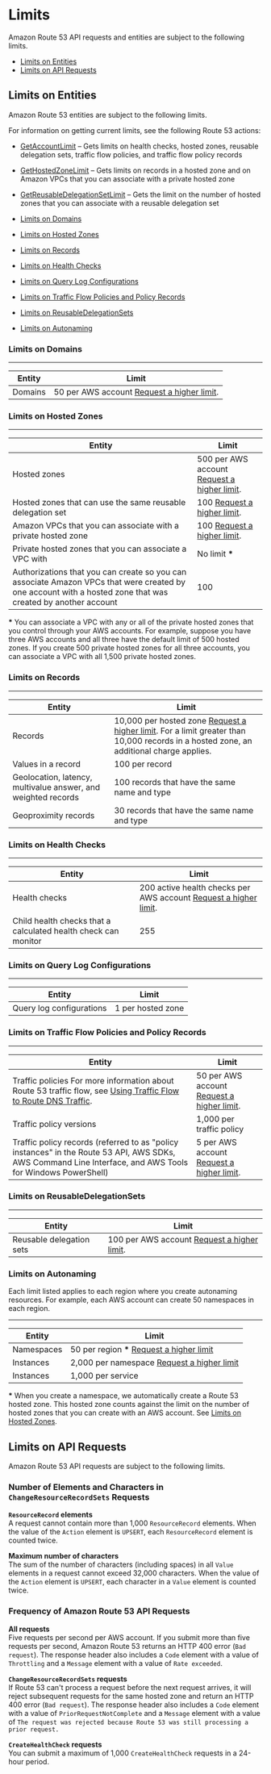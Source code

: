 # Limits<a name="DNSLimitations"></a>

Amazon Route 53 API requests and entities are subject to the following limits\.


+ [Limits on Entities](#limits-api-entities)
+ [Limits on API Requests](#limits-api-requests)

## Limits on Entities<a name="limits-api-entities"></a>

Amazon Route 53 entities are subject to the following limits\.

For information on getting current limits, see the following Route 53 actions:

+ [GetAccountLimit](http://docs.aws.amazon.com/Route53/latest/APIReference/API_GetAccountLimit.html) – Gets limits on health checks, hosted zones, reusable delegation sets, traffic flow policies, and traffic flow policy records

+ [GetHostedZoneLimit](http://docs.aws.amazon.com/Route53/latest/APIReference/API_GetHostedZoneLimit.html) – Gets limits on records in a hosted zone and on Amazon VPCs that you can associate with a private hosted zone

+ [GetReusableDelegationSetLimit](http://docs.aws.amazon.com/Route53/latest/APIReference/API_GetReusableDelegationSetLimit.html) – Gets the limit on the number of hosted zones that you can associate with a reusable delegation set


+ [Limits on Domains](#limits-api-entities-domains)
+ [Limits on Hosted Zones](#limits-api-entities-hosted-zones)
+ [Limits on Records](#limits-api-entities-records)
+ [Limits on Health Checks](#limits-api-entities-health-checks)
+ [Limits on Query Log Configurations](#limits-api-entities-query-log-configs)
+ [Limits on Traffic Flow Policies and Policy Records](#limits-api-entities-traffic-flow)
+ [Limits on ReusableDelegationSets](#limits-api-entities-reusable-delegation-sets)
+ [Limits on Autonaming](#limits-api-entities-autonaming)

### Limits on Domains<a name="limits-api-entities-domains"></a>


****  

| Entity | Limit | 
| --- | --- | 
| Domains | 50 per AWS account [Request a higher limit](https://console.aws.amazon.com/support/home#/case/create?issueType=service-limit-increase&limitType=service-code-route53)\. | 

### Limits on Hosted Zones<a name="limits-api-entities-hosted-zones"></a>


****  

| Entity | Limit | 
| --- | --- | 
| Hosted zones | 500 per AWS account [Request a higher limit](https://console.aws.amazon.com/support/home#/case/create?issueType=service-limit-increase&limitType=service-code-route53)\. | 
| Hosted zones that can use the same reusable delegation set  | 100 [Request a higher limit](https://console.aws.amazon.com/support/home#/case/create?issueType=service-limit-increase&limitType=service-code-route53)\. | 
| Amazon VPCs that you can associate with a private hosted zone | 100 [Request a higher limit](https://console.aws.amazon.com/support/home#/case/create?issueType=service-limit-increase&limitType=service-code-route53)\. | 
| Private hosted zones that you can associate a VPC with | No limit **\*** | 
| Authorizations that you can create so you can associate Amazon VPCs that were created by one account with a hosted zone that was created by another account | 100 | 

**\*** You can associate a VPC with any or all of the private hosted zones that you control through your AWS accounts\. For example, suppose you have three AWS accounts and all three have the default limit of 500 hosted zones\. If you create 500 private hosted zones for all three accounts, you can associate a VPC with all 1,500 private hosted zones\.

### Limits on Records<a name="limits-api-entities-records"></a>


****  

| Entity | Limit | 
| --- | --- | 
| Records | 10,000 per hosted zone [Request a higher limit](https://console.aws.amazon.com/support/home#/case/create?issueType=service-limit-increase&limitType=service-code-route53)\. For a limit greater than 10,000 records in a hosted zone, an additional charge applies\.  | 
| Values in a record | 100 per record | 
| Geolocation, latency, multivalue answer, and weighted records | 100 records that have the same name and type | 
| Geoproximity records | 30 records that have the same name and type | 

### Limits on Health Checks<a name="limits-api-entities-health-checks"></a>


****  

| Entity | Limit | 
| --- | --- | 
| Health checks | 200 active health checks per AWS account [Request a higher limit](https://console.aws.amazon.com/support/home#/case/create?issueType=service-limit-increase&limitType=service-code-route53)\. | 
| Child health checks that a calculated health check can monitor | 255 | 

### Limits on Query Log Configurations<a name="limits-api-entities-query-log-configs"></a>


****  

| Entity | Limit | 
| --- | --- | 
| Query log configurations | 1 per hosted zone | 

### Limits on Traffic Flow Policies and Policy Records<a name="limits-api-entities-traffic-flow"></a>


****  

| Entity | Limit | 
| --- | --- | 
| Traffic policies For more information about Route 53 traffic flow, see [Using Traffic Flow to Route DNS Traffic](traffic-flow.md)\. | 50 per AWS account [Request a higher limit](https://console.aws.amazon.com/support/home#/case/create?issueType=service-limit-increase&limitType=service-code-route53)\. | 
| Traffic policy versions | 1,000 per traffic policy | 
| Traffic policy records \(referred to as "policy instances" in the Route 53 API, AWS SDKs, AWS Command Line Interface, and AWS Tools for Windows PowerShell\) | 5 per AWS account [Request a higher limit](https://console.aws.amazon.com/support/home#/case/create?issueType=service-limit-increase&limitType=service-code-route53)\. | 

### Limits on ReusableDelegationSets<a name="limits-api-entities-reusable-delegation-sets"></a>


****  

| Entity | Limit | 
| --- | --- | 
| Reusable delegation sets | 100 per AWS account [Request a higher limit](https://console.aws.amazon.com/support/home#/case/create?issueType=service-limit-increase&limitType=service-code-route53)\. | 

### Limits on Autonaming<a name="limits-api-entities-autonaming"></a>

Each limit listed applies to each region where you create autonaming resources\. For example, each AWS account can create 50 namespaces in each region\.


****  

| Entity | Limit | 
| --- | --- | 
| Namespaces | 50 per region **\*** [Request a higher limit](https://console.aws.amazon.com/support/home?region=us-west-2#/case/create?issueType=service-limit-increase)  | 
| Instances | 2,000 per namespace [Request a higher limit](https://console.aws.amazon.com/support/home?region=us-west-2#/case/create?issueType=service-limit-increase)  | 
| Instances | 1,000 per service | 

**\*** When you create a namespace, we automatically create a Route 53 hosted zone\. This hosted zone counts against the limit on the number of hosted zones that you can create with an AWS account\. See [Limits on Hosted Zones](#limits-api-entities-hosted-zones)\.

## Limits on API Requests<a name="limits-api-requests"></a>

Amazon Route 53 API requests are subject to the following limits\.

### Number of Elements and Characters in `ChangeResourceRecordSets` Requests<a name="limits-api-requests-changeresourcerecordsets"></a>

**`ResourceRecord` elements**  
A request cannot contain more than 1,000 `ResourceRecord` elements\. When the value of the `Action` element is `UPSERT`, each `ResourceRecord` element is counted twice\.

**Maximum number of characters**  
The sum of the number of characters \(including spaces\) in all `Value` elements in a request cannot exceed 32,000 characters\. When the value of the `Action` element is `UPSERT`, each character in a `Value` element is counted twice\.

### Frequency of Amazon Route 53 API Requests<a name="limits-api-requests-route-53"></a>

**All requests**  
Five requests per second per AWS account\. If you submit more than five requests per second, Amazon Route 53 returns an HTTP 400 error \(`Bad request`\)\. The response header also includes a `Code` element with a value of `Throttling` and a `Message` element with a value of `Rate exceeded`\.

**`ChangeResourceRecordSets` requests**  
If Route 53 can't process a request before the next request arrives, it will reject subsequent requests for the same hosted zone and return an HTTP 400 error \(`Bad request`\)\. The response header also includes a `Code` element with a value of `PriorRequestNotComplete` and a `Message` element with a value of `The request was rejected because Route 53 was still processing a prior request.`

**`CreateHealthCheck` requests**  
You can submit a maximum of 1,000 `CreateHealthCheck` requests in a 24\-hour period\.